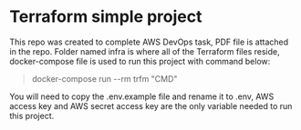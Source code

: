 # Terraform simple project

This repo was created to complete AWS DevOps task, PDF file is attached in the repo.
Folder named infra is where all of the Terraform files reside, docker-compose file is used to run this project with command below:

> docker-compose run --rm trfm "CMD"

You will need to copy the .env.example file and rename it to .env, AWS access key and AWS secret access key are the only variable needed to run this project.
